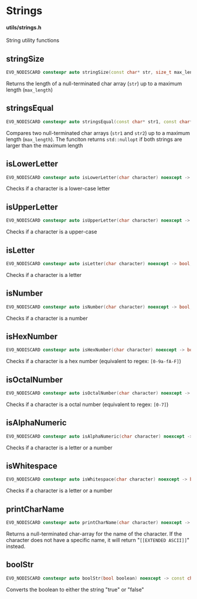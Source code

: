 # Strings
#### utils/strings.h

String utility functions

## stringSize
```C++
EVO_NODISCARD constexpr auto stringSize(const char* str, size_t max_length = 100) noexcept -> size_t;
```
Returns the length of a null-terminated char array (`str`) up to a maximum length (`max_length`)


## stringsEqual
```C++
EVO_NODISCARD constexpr auto stringsEqual(const char* str1, const char* str2, size_t max_length = 100) noexcept -> std::optional<bool>;
```
Compares two null-terminated char arrays (`str1` and `str2`) up to a maximum length (`max_length`). The funciton returns `std::nullopt` if both strings are larger than the maximum length


## isLowerLetter
```C++
EVO_NODISCARD constexpr auto isLowerLetter(char character) noexcept -> bool;
```
Checks if a character is a lower-case letter


## isUpperLetter
```C++
EVO_NODISCARD constexpr auto isUpperLetter(char character) noexcept -> bool;
```
Checks if a character is a upper-case 


## isLetter
```C++
EVO_NODISCARD constexpr auto isLetter(char character) noexcept -> bool;
```
Checks if a character is a letter


## isNumber
```C++
EVO_NODISCARD constexpr auto isNumber(char character) noexcept -> bool;
```
Checks if a character is a number


## isHexNumber
```C++
EVO_NODISCARD constexpr auto isHexNumber(char character) noexcept -> bool;
```
Checks if a character is a hex number (equivalent to regex: `[0-9a-fA-F]`)


## isOctalNumber
```C++
EVO_NODISCARD constexpr auto isOctalNumber(char character) noexcept -> bool;
```
Checks if a character is a octal number (equivalent to regex: `[0-7]`)


## isAlphaNumeric
```C++
EVO_NODISCARD constexpr auto isAlphaNumeric(char character) noexcept -> bool;
```
Checks if a character is a letter or a number


## isWhitespace
```C++
EVO_NODISCARD constexpr auto isWhitespace(char character) noexcept -> bool;
```
Checks if a character is a letter or a number


## printCharName
```C++
EVO_NODISCARD constexpr auto printCharName(char character) noexcept -> const char*;
```
Returns a null-terminated char-array for the name of the character. If the character does not have a specific name, it will return "`[[EXTENDED ASCII]]`" instead.


## boolStr
```C++
EVO_NODISCARD constexpr auto boolStr(bool boolean) noexcept -> const char*;
```
Converts the boolean to either the string "true" or "false"